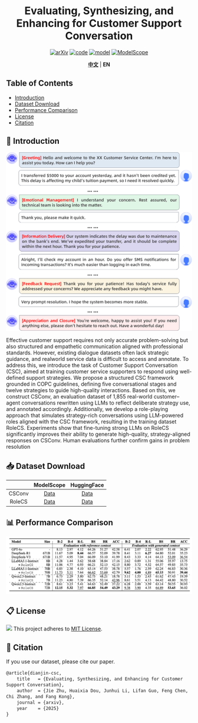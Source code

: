 <div align="center">
    <h1><b>Evaluating, Synthesizing, and Enhancing for Customer Support Conversation</b></h1>

[![arXiv](https://img.shields.io/badge/arXiv-2508.04423-b31b1b.svg?logo=arXiv)](https://arxiv.org/abs/2508.04423)
[![code](https://img.shields.io/badge/Github-Code-keygen.svg?logo=github)](https://github.com/aliyun/qwen-dianjin)
[![model](https://img.shields.io/badge/%F0%9F%A4%97%20Hugging_Face-Dataset-orange.svg)](https://huggingface.co/DianJin)
[![ModelScope](https://img.shields.io/badge/ModelScope-Dataset-orange.svg)](https://modelscope.cn/organization/tongyi_dianjin)

[**中文**](README_zh.md) | **EN**

</div>

## Table of Contents
- [Introduction](#summary)
- [Dataset Download](#download)
- [Performance Comparison](#performance)
- [License](#license)
- [Citation](#cite)

## 📢 Introduction<a name="summary"></a>

![example.png](./images/example.png)

Effective customer support requires not only accurate problem-solving but also structured and empathetic communication aligned with professional standards. However, existing dialogue datasets often lack strategic guidance, and realworld service data is difficult to access and annotate. To address this, we introduce the task of Customer Support Conversation (CSC), aimed at training customer service supporters to respond using well-defined support strategies. We propose a structured CSC framework grounded in COPC guidelines, defining five conversational stages and twelve strategies to guide high-quality interactions. Based on this, we
construct CSConv, an evaluation dataset of 1,855 real-world customer–agent conversations rewritten using LLMs to reflect deliberate strategy use, and annotated accordingly. Additionally, we develop a role-playing approach that simulates strategy-rich conversations using LLM-powered roles
aligned with the CSC framework, resulting in the training dataset RoleCS. Experiments show that fine-tuning strong
LLMs on RoleCS significantly improves their ability to generate high-quality, strategy-aligned responses on CSConv.
Human evaluations further confirm gains in problem resolution

## 📥 Dataset Download<a name="download"></a>

|        |                        ModelScope                         |               HuggingFace               |
|:------:|:---------------------------------------------------------:|:---------------------------------------:|
| CSConv | [Data](https://modelscope.cn/organization/tongyi_dianjin) | [Data](https://huggingface.co/DianJin/) |
| RoleCS | [Data](https://modelscope.cn/organization/tongyi_dianjin) | [Data](https://huggingface.co/DianJin/) |

## 📊 Performance Comparison<a name="performance"></a>

![eval.png](./images/eval.png)

## 📋 License<a name="license"></a>
![](https://img.shields.io/badge/License-MIT-blue.svg#id=wZ1Hr&originHeight=20&originWidth=82&originalType=binary&ratio=1&rotation=0&showTitle=false&status=done&style=none&title=)
This project adheres to [MIT License](https://lbesson.mit-license.org/).

## 🔖 Citation<a name="cite"></a>

If you use our dataset, please cite our paper.

```
@article{dianjin-csc,
    title   = {Evaluating, Synthesizing, and Enhancing for Customer Support Conversation}, 
    author  = {Jie Zhu, Huaixia Dou, Junhui Li, Lifan Guo, Feng Chen, Chi Zhang, and Fang Kong},
    journal = {arxiv},
    year    = {2025}
}
```
